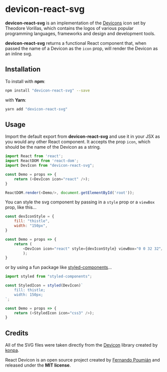 # devicon-react-svg

**devicon-react-svg** is an implementation of the [Devicons](https://github.com/vorillaz/devicons) icon set by  Theodore Vorillas, which contains the logos of various popular programming languages, frameworks and design and development tools. 

**devicon-react-svg** returns a functional React component that, when passed the name of a Devicon as the `icon` prop, will render the Devicon as an inline svg.

## Installation
To install with **npm**:
```bash
npm install "devicon-react-svg" --save
```
with **Yarn**:
```bash
yarn add "devicon-react-svg"
```

## Usage
Import the default export from **devicon-react-svg** and use it in your JSX as you would any other React component. It accepts the prop `icon`, which should be the name of the Devicon as a string.

```js
import React from 'react';
import ReactDOM from 'react-dom';
import DevIcon from "devicon-react-svg";

const Demo = props => {
    return (<DevIcon icon="react" />);
}

ReactDOM.render(<Demo/>, document.getElementById('root'));
```

You can style the svg component by passing in a `style` prop or a `viewBox` prop, like this...

```js 
const devIconStyle = {
    fill: "thistle",
    width: "150px",
}

const Demo = props => {
    return (
        <DevIcon icon="react" style={devIconStyle} viewBox="0 0 32 32"/>
        );
}
```

or by using a fun package like [styled-components](https://www.npmjs.com/package/styled-components)...

```js 
import styled from "styled-components";

const StyledIcon = styled(DevIcon)`
    fill: thistle;
    width: 150px;
`;

const Demo = props => {
    return (<StyledIcon icon="css3" />);
}
```
## Credits
All of the SVG files were taken directly from the [Devicon](https://github.com/konpa/devicon) library created by [konpa](https://github.com/konpa).

React Devicon is an open source project created by [Fernando Poumián](https://github.com/fpoumian) and released under the **MIT license**.